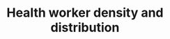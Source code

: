---
method_of_computation: >-
  Number  of  health  workers  by  cadre  /  Total  population  Method  of  measurement  National  database  or  registry  of  health  workers,  preferably  at  individual  level.  Method  of  estimation  If  there  is  a  national  database  or  registry,  there  should  be  regular  assessment  of  completeness  using  census  data,  professional  association  registers,  facility  censuses,  etc.  Health  worker  concentration:  percentage  of  all  health  workers  working  in  urban  areas  divided  by  percentage  of  total  population  in  urban  areas.
indicator_definition: Number  of  health  workers  per  1000  population.
target: >-
  Substantially  increase  health  financing  and  the  recruitment,  development,  training  and  retention  of  the  health  workforce  in  developing  countries,  especially  in  least  developed  countries  and  small  island  developing  States.
indicator_name: Health  worker  density  and  distribution
title: Health  worker  density  and  distribution
permalink: /3-c-1/
sdg_goal: 3
graph_title: US  health  care  workers  per  1000  population
graph_type_description: Line  graph
graph_status_notes: Graphed
layout: indicator
indicator: 3.c.1
un_designated_tier: '1'
un_custodial_agency: WHO
indicator_variable: healthworker_density
graph: longitudinal
variable_description: null
variable_notes: null
target_id: 3.c
has_metadata: true
goal_meta_link: 'http://unstats.un.org/sdgs/files/metadata-compilation/Metadata-Goal-3.pdf'
goal_meta_link_page: 40
source_title: null
source_notes: null
published: true
actual_indicator_available: 'Number  of  health  workers  per  1000  population  and  by  metropolitan  status  '
actual_indicator_available_description: >-
  Health  care  workers  include  active  physicians,  physician  assistants,  advanced  practice  registered  nurse,  nurse  practitioners,  clinical  nurse  specialist,  certified  registered  nurse  anesthetists,  and  advance  practice  nurse  midwives.
source_url: 'http://ahrf.hrsa.gov/'
comments_and_limitations: Metro/non-metro  indicator  and  population  data  are  obtained  from  AHRF.
periodicity: Annual
disaggregation_geography: National  and  by  metro  status
source_agency_staff_name: Joanna  Yoon
source_agency_staff_email: healthwrkforcecenter@hrsa.gov
source_agency_survey_dataset: NCHWA/HRSA/AHRF
unit_of_measure: Number  of  health  care  workers  (per  1000  population)
date_of_national_source_publication: July  2016
date_metadata_updated: December  2016
scheduled_update_by_national_source: July  2017  
us_method_of_computation: >-
  Data  are  derived  from  several  data  sources.  Physician  information  is  from  the  American  Medical  Association  Physician  Master  file.  Physician  assistant,  advanced  practice  registered  nurse,  nurse  practitioner,clinical  nurse  specialist,certified  registered  nurse  anesthetists,  and  advance  practice  nurse  midwife  data  are  from  the  Centers  from  Medicare  and  Medicaid  Services  (CMS)  National  Provider  Identification  (NPI)  File.  The  Administrative  Simplification  provisions  of  the  Health  Insurance  Portability  and  Accountability  Act  of  1996  (HIPAA)  mandated  the  adoption  of  standard  unique  identifiers  for  health  care  providers  and  health  plans.  The  NPI  is  a  unique  identifier  developed  by  CMS.  Covered  health  care  providers  and  all  health  plans  and  health  care  clearinghouses  must  use  the  NPIs  in  the  administrative  and  financial  transactions  adopted  under  HIPAA.  2010  Population  information  is  from  2010  Census  Redistricting  Data  (Public  Law  94-171)  Summary  File,  U.S.  Census  Bureau  and  2011-2014  Population  Estimates  are  from  the  Bureau  of  the  Census  and  include  the  calculated  number  of  people  living  in  an  area  as  of  July  1.  The  estimated  population  is  calculated  from  a  components  of  change  model  that  incorporates  information  on  natural  change  (births,  deaths)  and  net  migration  (net  internal  migration,  net  international  migration)  that  has  occurred  in  an  area  since  a  Census  2000  reference  date  for  2001-2009  estimates  and  Census  2010  for  2011-2014  estimates.  2013  metro/non-metro  information  is  from  the  U.S.  Department  of  Agriculture’s  Economic  Research  Service  (ERS)  website:  http://www.ers.usda.gov/data-products/rural-urban-continuum-codes.aspx.
---